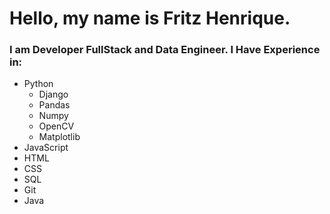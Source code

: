 # Hello, my name is Fritz Henrique.

### I am Developer FullStack and Data Engineer. I Have Experience in:
 - Python
   - Django
   - Pandas
   - Numpy
   - OpenCV
   - Matplotlib
 - JavaScript
 - HTML
 - CSS
 - SQL
 - Git
 - Java
